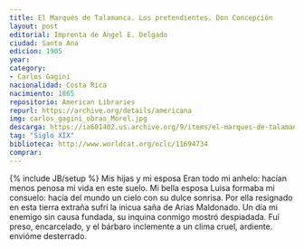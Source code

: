 ```yaml
---
title: El Marqués de Talamanca. Los pretendientes. Don Concepción
layout: post
editorial: Imprenta de Angel E. Delgado
ciudad: Santa Ana
edicion: 1905
year: 
category: 
- Carlos Gagini
nacionalidad: Costa Rica
nacimiento: 1865
repositorio: American Libraries
repurl: https://archive.org/details/americana
img: carlos_gagini_obras_Morel.jpg
descarga: https://ia601402.us.archive.org/9/items/el-marques-de-talamanca-carlos-gagini/El%20Marques%20de%20Talamanca%20-%20Carlos%20Gagini.pdf
tag: "Siglo XIX"
biblioteca: http://www.worldcat.org/oclc/11694734
comprar: 
---
```

{% include JB/setup %}
Mis hijas y mi esposa 
Eran todo mi anhelo: 
hacían menos penosa 
mi vida en este suelo. 
Mi bella esposa Luisa 
formaba mi consuelo: 
hacía del mundo un cielo 
con su dulce sonrisa. 
Por ella resignado 
en esta tierra extraña 
sufrí la inicua saña 
de Arias Maldonado. 
Un día mi enemigo 
sin causa fundada, 
su inquina conmigo 
mostró despiadada. 
Fuí preso, encarcelado, 
y el bárbaro inclemente 
a un clima cruel, ardiente. 
envióme desterrado.
